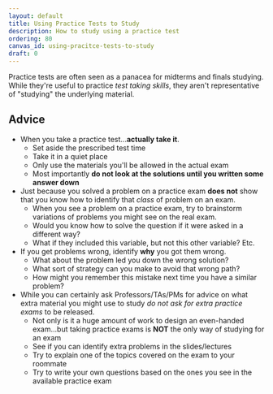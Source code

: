 ```yaml
---
layout: default
title: Using Practice Tests to Study
description: How to study using a practice test
ordering: 80
canvas_id: using-pracitce-tests-to-study
draft: 0
---
```


Practice tests are often seen as a panacea for midterms and finals studying. While they're useful to practice _test taking skills_, they aren't representative of "studying" the underlying material.

## Advice
* When you take a practice test...**actually take it**.
  * Set aside the prescribed test time
  * Take it in a quiet place
  * Only use the materials you'll be allowed in the actual exam
  * Most importantly **do not look at the solutions until you written some answer down**
* Just because you solved a problem on a practice exam **does not** show that you know how to identify that _class_ of problem on an exam.
  * When you see a problem on a practice exam, try to brainstorm variations of problems you might see on the real exam.
  * Would you know how to solve the question if it were asked in a different way?
  * What if they included this variable, but not this other variable? Etc.
* If you get problems wrong, identify **why** you got them wrong.
  * What about the problem led you down the wrong solution?
  * What sort of strategy can you make to avoid that wrong path?
  * How might you remember this mistake next time you have a similar problem?
* While you can certainly ask Professors/TAs/PMs for advice on what extra material you might use to study _do not ask for extra practice exams_ to be released.
  * Not only is it a huge amount of work to design an even-handed exam...but taking practice exams is **NOT** the only way of studying for an exam
  * See if you can identify extra problems in the slides/lectures
  * Try to explain one of the topics covered on the exam to your roommate
  * Try to write your own questions based on the ones you see in the available practice exam
